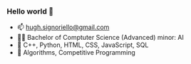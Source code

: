 ### Hello world 👋

- 📫 hugh.signoriello@gmail.com
- 👨‍🎓 Bachelor of Comptuter Science (Advanced) minor: AI
- 💬 C++, Python, HTML, CSS, JavaScript, SQL
- 🌱 Algorithms, Competitive Programming

<!--
**hughmancoder/hughmancoder** is a ✨ _special_ ✨ repository because its `README.md` (this file) appears on your GitHub profile.

Here are some ideas to get you started:

- 🔭 I’m currently working on ...
- 🌱 I’m currently learning ...
- 👯 I’m looking to collaborate on ...
- 🤔 I’m looking for help with ...
- 💬 Ask me about ...
- 📫 How to reach me: ...
- 😄 Pronouns: ...
- ⚡ Fun fact: ...
-->
